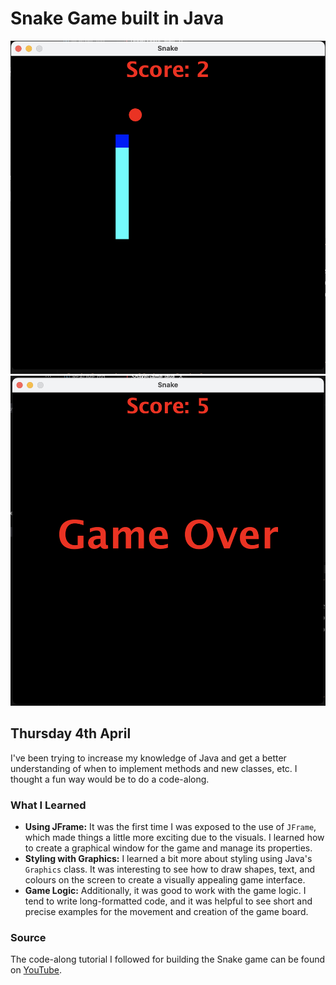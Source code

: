 # Snake Game built in Java

![Game Play Image](./images/gameplay.png)
![Game Over Image](./images/gameover.png)

## Thursday 4th April

I've been trying to increase my knowledge of Java and get a better understanding of when to implement methods and new classes, etc. I thought a fun way would be to do a code-along.

### What I Learned

- **Using JFrame:** It was the first time I was exposed to the use of `JFrame`, which made things a little more exciting due to the visuals. I learned how to create a graphical window for the game and manage its properties.
- **Styling with Graphics:** I learned a bit more about styling using Java's `Graphics` class. It was interesting to see how to draw shapes, text, and colours on the screen to create a visually appealing game interface.
- **Game Logic:** Additionally, it was good to work with the game logic. I tend to write long-formatted code, and it was helpful to see short and precise examples for the movement and creation of the game board.

### Source

The code-along tutorial I followed for building the Snake game can be found on [YouTube](https://www.youtube.com/watch?v=bI6e6qjJ8JQ&ab_channel=BroCode).

